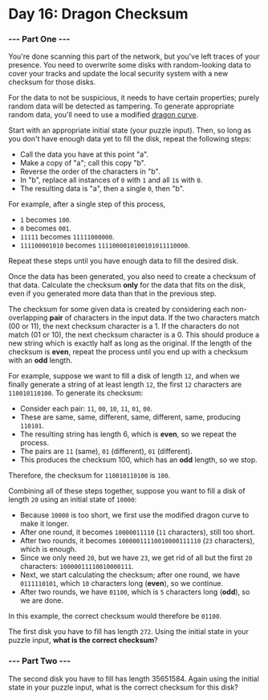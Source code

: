 # Day 16: Dragon Checksum

### --- Part One ---

You're done scanning this part of the network, but you've left traces of your presence. You need to overwrite some disks with random-looking data to cover your tracks and update the local security system with a new checksum for those disks.

For the data to not be suspicious, it needs to have certain properties; purely random data will be detected as tampering. To generate appropriate random data, you'll need to use a modified [dragon curve](https://en.wikipedia.org/wiki/Dragon_curve).

Start with an appropriate initial state (your puzzle input). Then, so long as you don't have enough data yet to fill the disk, repeat the following steps:

* Call the data you have at this point "a".
* Make a copy of "a"; call this copy "b".
* Reverse the order of the characters in "b".
* In "b", replace all instances of ```0``` with ```1``` and all ```1```s with ```0```.
* The resulting data is "a", then a single ```0```, then "b".

For example, after a single step of this process,

* ```1``` becomes ```100```.
* ```0``` becomes ```001```.
* ```11111``` becomes ```11111000000```.
* ```111100001010``` becomes ```1111000010100101011110000```.

Repeat these steps until you have enough data to fill the desired disk.

Once the data has been generated, you also need to create a checksum of that data. Calculate the checksum **only** for the data that fits on the disk, even if you generated more data than that in the previous step.

The checksum for some given data is created by considering each non-overlapping **pair** of characters in the input data. If the two characters match (00 or 11), the next checksum character is a 1. If the characters do not match (01 or 10), the next checksum character is a 0. This should produce a new string which is exactly half as long as the original. If the length of the checksum is **even**, repeat the process until you end up with a checksum with an **odd** length.

For example, suppose we want to fill a disk of length ```12```, and when we finally generate a string of at least length ```12```, the first ```12``` characters are ```110010110100```. To generate its checksum:

* Consider each pair: ```11```, ```00```, ```10```, ```11```, ```01```, ```00```.
* These are same, same, different, same, different, same, producing ```110101```.
* The resulting string has length 6, which is **even**, so we repeat the process.
* The pairs are ```11``` (same), ```01``` (different), ```01``` (different).
* This produces the checksum 100, which has an **odd** length, so we stop.

Therefore, the checksum for ```110010110100``` is ```100```.

Combining all of these steps together, suppose you want to fill a disk of length ```20``` using an initial state of ```10000```:

* Because ```10000``` is too short, we first use the modified dragon curve to make it longer.
* After one round, it becomes ```10000011110``` (```11``` characters), still too short.
* After two rounds, it becomes ```10000011110010000111110``` (```23``` characters), which is enough.
* Since we only need ```20```, but we have ```23```, we get rid of all but the first ```20``` characters: ```10000011110010000111```.
* Next, we start calculating the checksum; after one round, we have ```0111110101```, which ```10``` characters long (**even**), so we continue.
* After two rounds, we have ```01100```, which is ```5``` characters long (**odd**), so we are done.

In this example, the correct checksum would therefore be ```01100```.

The first disk you have to fill has length ```272```. Using the initial state in your puzzle input, **what is the correct checksum**?

### --- Part Two ---

The second disk you have to fill has length 35651584. Again using the initial state in your puzzle input, what is the correct checksum for this disk?
